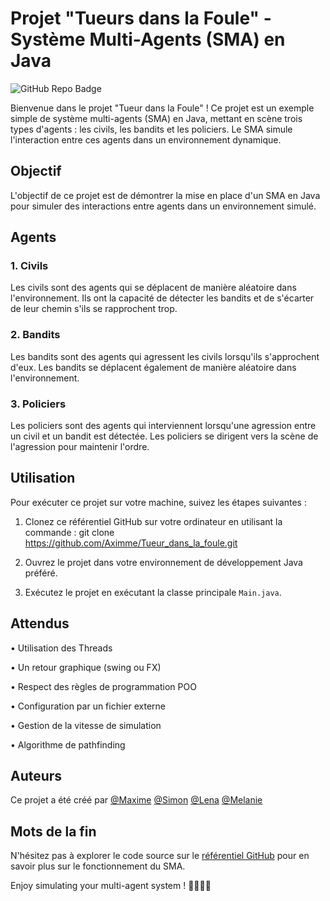# Projet "Tueurs dans la Foule" - Système Multi-Agents (SMA) en Java

![GitHub Repo Badge](https://img.shields.io/badge/GitHub-Repo-brightgreen)

Bienvenue dans le projet "Tueur dans la Foule" ! Ce projet est un exemple simple de système multi-agents (SMA) en Java, mettant en scène trois types d'agents : les civils, les bandits et les policiers. Le SMA simule l'interaction entre ces agents dans un environnement dynamique.

## Objectif
L'objectif de ce projet est de démontrer la mise en place d'un SMA en Java pour simuler des interactions entre agents dans un environnement simulé.

## Agents
### 1. Civils
Les civils sont des agents qui se déplacent de manière aléatoire dans l'environnement. Ils ont la capacité de détecter les bandits et de s'écarter de leur chemin s'ils se rapprochent trop.

### 2. Bandits
Les bandits sont des agents qui agressent les civils lorsqu'ils s'approchent d'eux. Les bandits se déplacent également de manière aléatoire dans l'environnement.

### 3. Policiers
Les policiers sont des agents qui interviennent lorsqu'une agression entre un civil et un bandit est détectée. Les policiers se dirigent vers la scène de l'agression pour maintenir l'ordre.

## Utilisation
Pour exécuter ce projet sur votre machine, suivez les étapes suivantes :

1. Clonez ce référentiel GitHub sur votre ordinateur en utilisant la commande :
git clone https://github.com/Aximme/Tueur_dans_la_foule.git


2. Ouvrez le projet dans votre environnement de développement Java préféré.


3. Exécutez le projet en exécutant la classe principale `Main.java`.

## Attendus
• Utilisation des Threads

• Un retour graphique (swing ou FX)

• Respect des règles de programmation POO

• Configuration par un fichier externe

• Gestion de la vitesse de simulation

• Algorithme de pathfinding

## Auteurs
Ce projet a été créé par [@Maxime](https://github.com/Aximme)
[@Simon](https://github.com/S1M0Z)
[@Lena](https://github.com/Lena-Charriere)
[@Melanie](https://github.com/Melanie-Gomis)


## Mots de la fin

N'hésitez pas à explorer le code source sur le [référentiel GitHub](https://github.com/Aximme/Tueur_dans_la_foule) pour en savoir plus sur le fonctionnement du SMA.

Enjoy simulating your multi-agent system ! 🕵️‍♂️👮👤